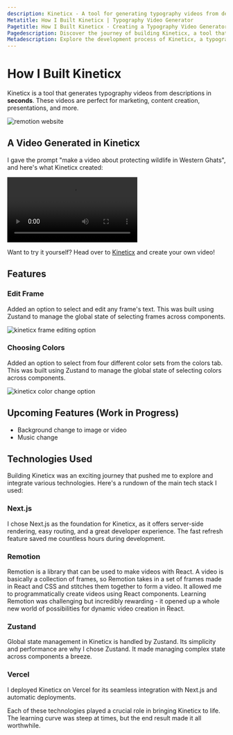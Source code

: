 ```yaml
---
description: Kineticx - A tool for generating typography videos from descriptions in seconds, perfect for marketing, content creation, and presentations.
Metatitle: How I Built Kineticx | Typography Video Generator
Pagetitle: How I Built Kineticx - Creating a Typography Video Generator
Pagedescription: Discover the journey of building Kineticx, a tool that generates typography videos instantly. Learn about its features and the technologies used.
Metadescription: Explore the development process of Kineticx, a typography video generator built with Next.js, Remotion, Zustand, and Vercel. Learn about its features and upcoming updates.
---
```


# How I Built Kineticx

Kineticx is a tool that generates typography videos from descriptions in **seconds**. These videos are perfect for marketing, content creation, presentations, and more.

![remotion website](/remotion.webp)

## A Video Generated in Kineticx

I gave the prompt "make a video about protecting wildlife in Western Ghats", and here's what Kineticx created:

<video controls>
  <source src="/wild_karnataka.mp4" type="video/mp4">
  Your browser does not support the video tag.
</video>

Want to try it yourself? Head over to [Kineticx](https://kineticx.vercel.app/dashboard) and create your own video!

## Features

### Edit Frame

Added an option to select and edit any frame's text. This was built using Zustand to manage the global state of selecting frames across components.

![kineticx frame editing option](/frameedit.webp)

### Choosing Colors

Added an option to select from four different color sets from the colors tab. This was built using Zustand to manage the global state of selecting colors across components.

![kineticx color change option](/coloredit.webp)

## Upcoming Features (Work in Progress)

- Background change to image or video
- Music change

## Technologies Used

Building Kineticx was an exciting journey that pushed me to explore and integrate various technologies. Here's a rundown of the main tech stack I used:

### Next.js

I chose Next.js as the foundation for Kineticx, as it offers server-side rendering, easy routing, and a great developer experience. The fast refresh feature saved me countless hours during development.

### Remotion

Remotion is a library that can be used to make videos with React. A video is basically a collection of frames, so Remotion takes in a set of frames made in React and CSS and stitches them together to form a video. It allowed me to programmatically create videos using React components. Learning Remotion was challenging but incredibly rewarding - it opened up a whole new world of possibilities for dynamic video creation in React.

### Zustand

Global state management in Kineticx is handled by Zustand. Its simplicity and performance are why I chose Zustand. It made managing complex state across components a breeze.

### Vercel

I deployed Kineticx on Vercel for its seamless integration with Next.js and automatic deployments.

Each of these technologies played a crucial role in bringing Kineticx to life. The learning curve was steep at times, but the end result made it all worthwhile.
